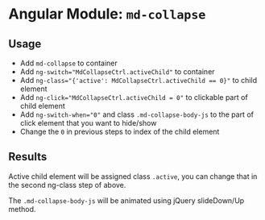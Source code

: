 # Angular Module: `md-collapse`

## Usage

- Add `md-collapse` to container
- Add `ng-switch="MdCollapseCtrl.activeChild"` to container
- Add `ng-class="{'active': MdCollapseCtrl.activeChild == 0}"` to child element
- Add `ng-click="MdCollapseCtrl.activeChild = 0"` to clickable part of child element
- Add `ng-switch-when="0"` and class `.md-collapse-body-js` to the part of click element that you want to hide/show
- Change the `0` in previous steps to index of the child element

## Results

Active child element will be assigned class `.active`, you can change that in the second ng-class step of above.

The `.md-collapse-body-js` will be animated using jQuery slideDown/Up method.
